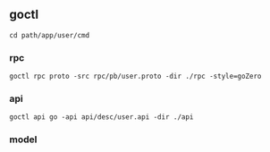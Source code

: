 

## goctl

`cd path/app/user/cmd`

### rpc

```
goctl rpc proto -src rpc/pb/user.proto -dir ./rpc -style=goZero
```

### api


```
goctl api go -api api/desc/user.api -dir ./api
```

### model

```shell

```